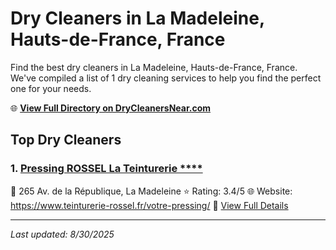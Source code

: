 # Dry Cleaners in La Madeleine, Hauts-de-France, France

Find the best dry cleaners in La Madeleine, Hauts-de-France, France. We've compiled a list of 1 dry cleaning services to help you find the perfect one for your needs.

🌐 **[View Full Directory on DryCleanersNear.com](https://drycleanersnear.com/city/France/Hauts-de-France/La%20Madeleine)**

## Top Dry Cleaners

### 1. [Pressing ROSSEL La Teinturerie ****](https://drycleanersnear.com/dryCleaner/68ae67f1c95ff2c6096b1b0f/pressing-rossel-la-teinturerie)
📍 265 Av. de la République, La Madeleine
⭐ Rating: 3.4/5
🌐 Website: https://www.teinturerie-rossel.fr/votre-pressing/
🔗 [View Full Details](https://drycleanersnear.com/dryCleaner/68ae67f1c95ff2c6096b1b0f/pressing-rossel-la-teinturerie)


---

*Last updated: 8/30/2025*
